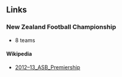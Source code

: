 ## Links

### New Zealand Football Championship

- 8 teams

#### Wikipedia

- [2012–13_ASB_Premiership](http://en.wikipedia.org/wiki/2012–13_ASB_Premiership)

